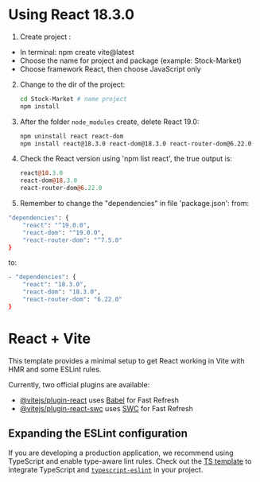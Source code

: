 # Using React 18.3.0

1. Create project :
- In terminal: npm create vite@latest
- Choose the name for project and package (example: Stock-Market)
- Choose framework React, then choose JavaScript only 

2. Change to the dir of the project:
    ```bash
    cd Stock-Market # name project
    npm install
    ```

3. After the folder `node_modules` create, delete React 19.0:
    ```bash
    npm uninstall react react-dom
    npm install react@18.3.0 react-dom@18.3.0 react-router-dom@6.22.0
    ```

4. Check the React version using 'npm list react', the true output is:
    ```perl
    react@18.3.0
    react-dom@18.3.0
    react-router-dom@6.22.0 
    ```

5. Remember to change the "dependencies" in file 'package.json':
from: 
```bash
"dependencies": {
    "react": "^19.0.0",
    "react-dom": "^19.0.0",
    "react-router-dom": "^7.5.0"
}
```

to: 
```bash
- "dependencies": {
    "react": "18.3.0",
    "react-dom": "18.3.0",
    "react-router-dom": "6.22.0"
}
```


# React + Vite

This template provides a minimal setup to get React working in Vite with HMR and some ESLint rules.

Currently, two official plugins are available:

- [@vitejs/plugin-react](https://github.com/vitejs/vite-plugin-react/blob/main/packages/plugin-react/README.md) uses [Babel](https://babeljs.io/) for Fast Refresh
- [@vitejs/plugin-react-swc](https://github.com/vitejs/vite-plugin-react-swc) uses [SWC](https://swc.rs/) for Fast Refresh

## Expanding the ESLint configuration

If you are developing a production application, we recommend using TypeScript and enable type-aware lint rules. Check out the [TS template](https://github.com/vitejs/vite/tree/main/packages/create-vite/template-react-ts) to integrate TypeScript and [`typescript-eslint`](https://typescript-eslint.io) in your project.
